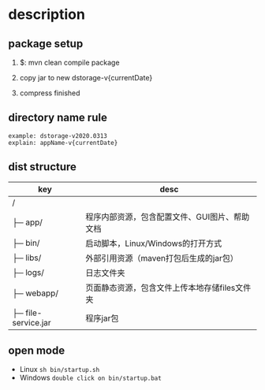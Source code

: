 ﻿# description

## package setup

1. $: mvn clean compile package

2. copy jar to new dstorage-v{currentDate}

3. compress finished


## directory name rule
```
example: dstorage-v2020.0313
explain: appName-v{currentDate}
```


## dist structure

key|desc
---|---
 / |
	├─ app/             | 程序内部资源，包含配置文件、GUI图片、帮助文档
	├─ bin/             | 启动脚本，Linux/Windows的打开方式
	├─ libs/            | 外部引用资源（maven打包后生成的jar包）
	├─ logs/            | 日志文件夹
	├─ webapp/          | 页面静态资源，包含文件上传本地存储files文件夹
	├─ file-service.jar | 程序jar包


## open mode
- Linux
`
sh bin/startup.sh
`
- Windows
`
double click on bin/startup.bat
`